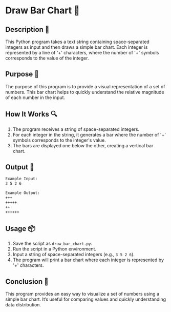 # Draw Bar Chart 📝

## Description 📝

This Python program takes a text string containing space-separated integers as input and then draws a simple bar chart. Each integer is represented by a line of '+' characters, where the number of '+' symbols corresponds to the value of the integer.

## Purpose 🎯

The purpose of this program is to provide a visual representation of a set of numbers. This bar chart helps to quickly understand the relative magnitude of each number in the input.

## How It Works 🔍

1. The program receives a string of space-separated integers.
2. For each integer in the string, it generates a bar where the number of '+' symbols corresponds to the integer's value.
3. The bars are displayed one below the other, creating a vertical bar chart.

## Output 📜

```bash
Example Input:
3 5 2 6

Example Output:
+++
+++++
++
++++++
```

## Usage 📦

1. Save the script as `draw_bar_chart.py`.
2. Run the script in a Python environment.
3. Input a string of space-separated integers (e.g., `3 5 2 6`).
4. The program will print a bar chart where each integer is represented by '+' characters.

## Conclusion 🚀

This program provides an easy way to visualize a set of numbers using a simple bar chart. It’s useful for comparing values and quickly understanding data distribution.
